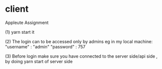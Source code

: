 # client
Appleute Assignment

(1) yarn start it

(2) The login can to be accessed only by admins eg in my local machine:
"username" : "admin"
"password" : 757

(3) Before login make sure you have connected to the server side/api side , by doing yarn start of server side 

